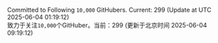 Committed to Following `10,000` GitHubers. Current: <!-- FOLLOWING_COUNT -->299<!-- FOLLOWING_COUNT --> (Update at UTC <!-- LAST_UPDATED -->2025-06-04 01:19:12<!-- LAST_UPDATED -->)<br>
致力于关注`10,000`个GitHuber。当前：<!-- FOLLOWING_COUNT -->299<!-- FOLLOWING_COUNT --> (更新于北京时间 <!-- LAST_UPDATED_CST -->2025-06-04 09:19:12<!-- LAST_UPDATED_CST -->)
